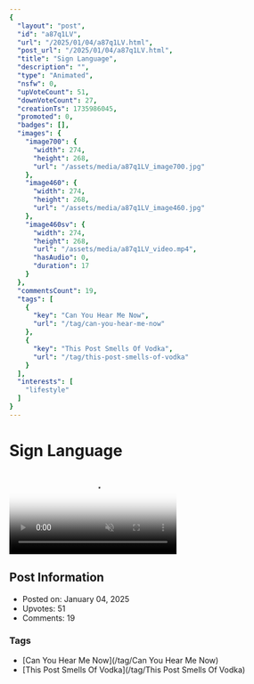 ```yaml
---
{
  "layout": "post",
  "id": "a87q1LV",
  "url": "/2025/01/04/a87q1LV.html",
  "post_url": "/2025/01/04/a87q1LV.html",
  "title": "Sign Language",
  "description": "",
  "type": "Animated",
  "nsfw": 0,
  "upVoteCount": 51,
  "downVoteCount": 27,
  "creationTs": 1735986045,
  "promoted": 0,
  "badges": [],
  "images": {
    "image700": {
      "width": 274,
      "height": 268,
      "url": "/assets/media/a87q1LV_image700.jpg"
    },
    "image460": {
      "width": 274,
      "height": 268,
      "url": "/assets/media/a87q1LV_image460.jpg"
    },
    "image460sv": {
      "width": 274,
      "height": 268,
      "url": "/assets/media/a87q1LV_video.mp4",
      "hasAudio": 0,
      "duration": 17
    }
  },
  "commentsCount": 19,
  "tags": [
    {
      "key": "Can You Hear Me Now",
      "url": "/tag/can-you-hear-me-now"
    },
    {
      "key": "This Post Smells Of Vodka",
      "url": "/tag/this-post-smells-of-vodka"
    }
  ],
  "interests": [
    "lifestyle"
  ]
}
---
```


# Sign Language

<video controls playsinline loop muted poster="/assets/media/a87q1LV_image460.jpg">
  <source src="/assets/media/a87q1LV_video.mp4" type="video/mp4">
  Your browser does not support the video tag.
</video>

## Post Information

- Posted on: January 04, 2025
- Upvotes: 51
- Comments: 19

### Tags

- [Can You Hear Me Now](/tag/Can You Hear Me Now)
- [This Post Smells Of Vodka](/tag/This Post Smells Of Vodka)
